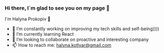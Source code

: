 ### Hi there, I`m glad to see you on my page 👋
I'm Halyna Prokopiv :runner:

- 🔭 I’m constantly working on improving my tech skills and self-being))))
- 🌱 I’m currently learning React
- 👯 I’m looking to collaborate on proactive and interesting company
- 📫 How to reach me: halyna.kotlyar@gmail.com
